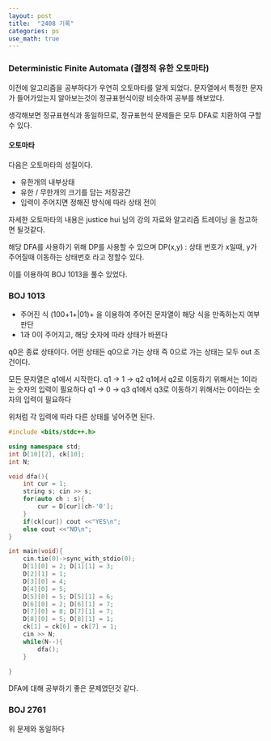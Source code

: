 ```yaml
---
layout: post
title:  "2408 기록"
categories: ps
use_math: true
---
```


### Deterministic Finite Automata (결정적 유한 오토마타)

이전에 알고리즘을 공부하다가 우연히 오토마타를 알게 되었다. 문자열에서 특정한 문자가 들어가있는지 알아보는것이 정규표현식이랑 비슷하여 공부를 해보았다.

생각해보면 정규표현식과 동일하므로, 정규표현식 문제들은 모두 DFA로 치환하여 구할 수 있다.


#### 오토마타

다음은 오토마타의 성질이다.
- 유한개의 내부상태
- 유한 / 무한개의 크기를 담는 저장공간
- 입력이 주어지면 정해진 방식에 따라 상태 전이

자세한 오토마타의 내용은 justice hui 님의 강의 자료와 알고리즘 트레이닝 을 참고하면 될것같다.

해당 DFA를 사용하기 위해 DP를 사용할 수 있으며
DP(x,y) : 상태 번호가 x일때, y가 주어질때 이동하는 상태번호 라고 정할수 있다.

이를 이용하여 BOJ 1013을 풀수 있었다.

### BOJ 1013

- 주어진 식 (100+1+|01)+ 을 이용하여 주어진 문자열이 해당 식을 만족하는지 여부 판단
- 1과 0이 주어지고, 해당 숫자에 따라 상태가 바뀐다

q0은 종료 상태이다. 어떤 상태든 q0으로 가는 상태 즉 0으로 가는 상태는 모두 out 조건이다.

모든 문자열은 q1에서 시작한다.
q1 -> 1 -> q2 q1에서 q2로 이동하기 위해서는 1이라는 숫자의 입력이 필요하다
q1 -> 0 -> q3 q1에서 q3로 이동하기 위해서는 0이라는 숫자의 입력이 필요하다

위처럼 각 입력에 따라 다른 상태를 넣어주면 된다.

```cpp
#include <bits/stdc++.h>

using namespace std;
int D[10][2], ck[10];
int N;

void dfa(){
    int cur = 1;
    string s; cin >> s;
    for(auto ch : s){
        cur = D[cur][ch-'0'];
    }
    if(ck[cur]) cout <<"YES\n";
    else cout <<"NO\n";
}

int main(void){
    cin.tie(0)->sync_with_stdio(0);
    D[1][0] = 2; D[1][1] = 3;
    D[2][1] = 1;
    D[3][0] = 4;
    D[4][0] = 5;
    D[5][0] = 5; D[5][1] = 6;
    D[6][0] = 2; D[6][1] = 7;
    D[7][0] = 8; D[7][1] = 7;
    D[8][0] = 5; D[8][1] = 1;
    ck[1] = ck[6] = ck[7] = 1;
    cin >> N;
    while(N--){
        dfa();
    }
    
}
```

DFA에 대해 공부하기 좋은 문제였던것 같다.

### BOJ 2761 

위 문제와 동일하다
